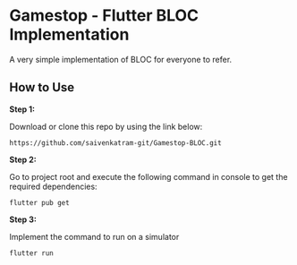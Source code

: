 # Gamestop - Flutter BLOC Implementation

A very simple implementation of BLOC for everyone to refer.

## How to Use 

**Step 1:**

Download or clone this repo by using the link below:

```
https://github.com/saivenkatram-git/Gamestop-BLOC.git
```

**Step 2:**

Go to project root and execute the following command in console to get the required dependencies: 

```
flutter pub get 
```

**Step 3:**

Implement the command to run on a simulator

```
flutter run
```




